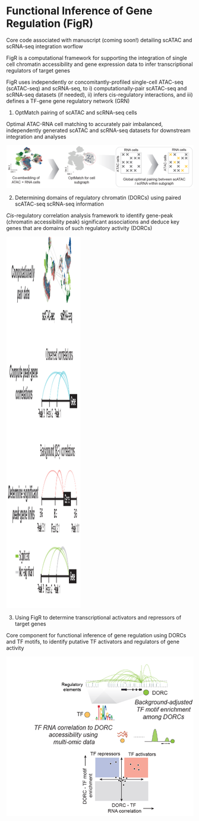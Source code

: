 # Functional Inference of Gene Regulation (FigR)

Core code associated with manuscript (coming soon!) detailing scATAC and scRNA-seq integration worflow

FigR is a computational framework for supporting the integration of single cell chromatin accessibility and gene expression data to infer transcriptional regulators of target genes

FigR uses independently or concomitantly-profiled single-cell ATAC-seq (scATAC-seq) and scRNA-seq, to 
i) computationally-pair scATAC-seq and scRNA-seq datasets (if needed), ii) infers cis-regulatory interactions, and iii) defines a TF-gene gene regulatory network (GRN)


1. OptMatch pairing of scATAC and scRNA-seq cells

Optimal ATAC-RNA cell matching to accurately pair imbalanced, independently generated scATAC and scRNA-seq datasets for downstream integration and analyses 

![pairing](images/OptMatch.PNG)

2. Determining domains of regulatory chromatin (DORCs) using paired scATAC-seq scRNA-seq information

*Cis*-regulatory correlation analysis framework to identify gene-peak (chromatin accessibility peak) significant associations and deduce key genes that are domains of such regulatory activity (DORCs)

<img src="images/DORCs.PNG" width="200" height="1000">

3. Using FigR to determine transcriptional activators and repressors of target genes

Core component for functional inference of gene regulation using DORCs and TF motifs, to identify putative TF activators and regulators of gene activity

![FigR](images/FigR.PNG)

